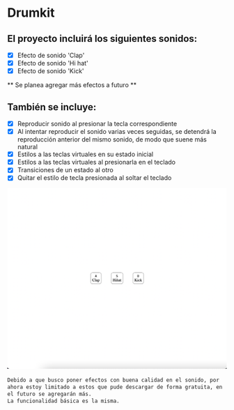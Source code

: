 # Drumkit

## El proyecto incluirá los siguientes sonidos:
- [X] Efecto de sonido 'Clap'
- [X] Efecto de sonido 'Hi hat'
- [X]  Efecto de sonido 'Kick'

** Se planea agregar más efectos a futuro **

## También se incluye:
- [X] Reproducir sonido al presionar la tecla correspondiente
- [X] Al intentar reproducir el sonido varias veces seguidas, se detendrá la reproducción anterior del mismo sonido, de modo que suene más natural
- [X] Estilos a las teclas virtuales en su estado inicial
- [X] Estilos a las teclas virtuales al presionarla en el teclado
- [X] Transiciones de un estado al otro
- [X] Quitar el estilo de tecla presionada al soltar el teclado

![Imagen muestra del resultado](./public/screenshot.png)

    Debido a que busco poner efectos con buena calidad en el sonido, por ahora estoy limitado a estos que pude descargar de forma gratuita, en el futuro se agregarán más.
    La funcionalidad básica es la misma.